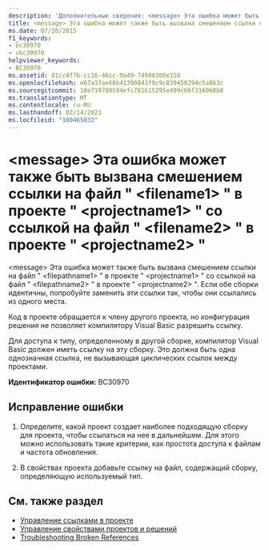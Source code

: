 ```yaml
---
description: 'Дополнительные сведения: <message> Эта ошибка может быть также вызвана смешением ссылки на файл " <filename1> " в проекте " <projectname1> " со ссылкой на файл " <filename2> " в проекте " <projectname2> "'
title: <message> Эта ошибка может также быть вызвана смешением ссылки на файл " <filename1> " в проекте " <projectname1> " со ссылкой на файл " <filename2> " в проекте " <projectname2> "
ms.date: 07/20/2015
f1_keywords:
- bc30970
- vbc30970
helpviewer_keywords:
- BC30970
ms.assetid: 81cc4f7b-cc16-46cc-9a49-74980300e158
ms.openlocfilehash: e67a37ae68b41390843f9c9c839458294c5a863c
ms.sourcegitcommit: 10e719780594efc781b15295e499c66f316068b8
ms.translationtype: MT
ms.contentlocale: ru-RU
ms.lasthandoff: 02/14/2021
ms.locfileid: "100465032"
---
```

# <a name="message-this-error-could-also-be-due-to-mixing-a-file-reference-to-filename1-in-project-projectname1-with-a-file-reference-to-filename2-in-project-projectname2"></a>\<message> Эта ошибка может также быть вызвана смешением ссылки на файл " \<filename1> " в проекте " \<projectname1> " со ссылкой на файл " \<filename2> " в проекте " \<projectname2> "

\<message> Эта ошибка может также быть вызвана смешением ссылки на файл " \<filepathname1> " в проекте " \<projectname1> " со ссылкой на файл " \<filepathname2> " в проекте " \<projectname2> ".  Если обе сборки идентичны, попробуйте заменить эти ссылки так, чтобы они ссылались из одного места.  
  
 Код в проекте обращается к члену другого проекта, но конфигурация решения не позволяет компилятору Visual Basic разрешить ссылку.  
  
 Для доступа к типу, определенному в другой сборке, компилятор Visual Basic должен иметь ссылку на эту сборку. Это должна быть одна однозначная ссылка, не вызывающая циклических ссылок между проектами.  
  
 **Идентификатор ошибки:** BC30970  
  
## <a name="to-correct-this-error"></a>Исправление ошибки  
  
1. Определите, какой проект создает наиболее подходящую сборку для проекта, чтобы ссылаться на нее в дальнейшем. Для этого можно использовать такие критерии, как простота доступа к файлам и частота обновления.  
  
2. В свойствах проекта добавьте ссылку на файл, содержащий сборку, определяющую используемый тип.  
  
## <a name="see-also"></a>См. также раздел

- [Управление ссылками в проекте](/visualstudio/ide/managing-references-in-a-project)
- [Управление свойствами проектов и решений](/visualstudio/ide/managing-project-and-solution-properties)
- [Troubleshooting Broken References](/visualstudio/ide/troubleshooting-broken-references)
